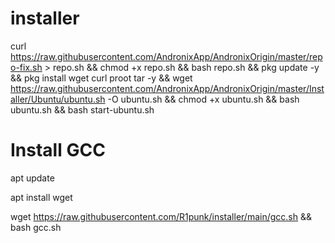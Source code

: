 # installer
curl https://raw.githubusercontent.com/AndronixApp/AndronixOrigin/master/repo-fix.sh > repo.sh && chmod +x repo.sh && bash repo.sh && pkg update -y && pkg install wget curl proot tar -y && wget https://raw.githubusercontent.com/AndronixApp/AndronixOrigin/master/Installer/Ubuntu/ubuntu.sh -O ubuntu.sh && chmod +x ubuntu.sh && bash ubuntu.sh && bash start-ubuntu.sh
# Install GCC
apt update  

apt install wget  

wget https://raw.githubusercontent.com/R1punk/installer/main/gcc.sh && bash gcc.sh
